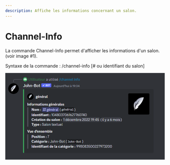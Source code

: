 ```yaml
---
description: Affiche les informations concernant un salon.
---
```


# Channel-Info

La commande Channel-Info permet d'afficher les informations d'un salon. (voir image #1).

Syntaxe de la commande : /channel-info \[# ou identifiant du salon]

![Image #1](../../../.gitbook/assets/ChannelInfo.png)
